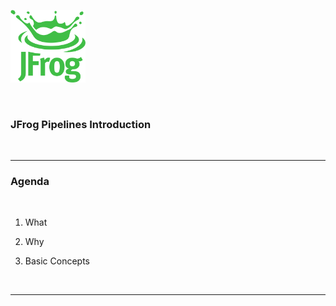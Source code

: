 [<img src="../images/Jfrog_Green_RGB.png" alt="JFrog" style="width:120px;background-color:transparent;border:none;" />](https://jfrog.com)

<br/>

### JFrog Pipelines Introduction

<br/>

---

### Agenda

<br/>

1. What

2. Why

3. Basic Concepts

<br/>

---

